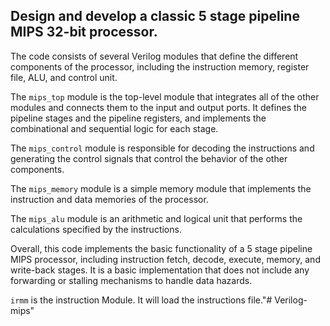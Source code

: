 ## Design and develop a classic 5 stage pipeline MIPS 32-bit processor.

The code consists of several Verilog modules that define the different components of the processor, including the instruction memory, register file, ALU, and control unit.

The `mips_top` module is the top-level module that integrates all of the other modules and connects them to the input and output ports. It defines the pipeline stages and the pipeline registers, and implements the combinational and sequential logic for each stage.

The `mips_control` module is responsible for decoding the instructions and generating the control signals that control the behavior of the other components.

The `mips_memory` module is a simple memory module that implements the instruction and data memories of the processor.

The `mips_alu` module is an arithmetic and logical unit that performs the calculations specified by the instructions.


Overall, this code implements the basic functionality of a 5 stage pipeline MIPS processor, including instruction fetch, decode, execute, memory, and write-back stages. It is a basic implementation that does not include any forwarding or stalling mechanisms to handle data hazards.

`irmm` is the instruction Module. It will load the instructions file."# Verilog-mips" 
